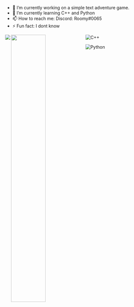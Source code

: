 - 🔭 I’m currently working on a simple text adventure game.
- 🌱 I’m currently learning C++ and Python
- 📫 How to reach me: Discord: Roomy#0065
- ⚡ Fun fact: I dont know

<img align="left" src="https://github-readme-stats.vercel.app/api?username=Roomy6&show_icons=true&theme=radical" />

<img align="left" width="47%" src="https://github-readme-stats.vercel.app/api/top-langs/?username=Roomy6&layout=compact" />

![C++](https://img.shields.io/badge/c++-%2300599C.svg?style=for-the-badge&logo=c%2B%2B&logoColor=white)

![Python](https://img.shields.io/badge/python-3670A0?style=for-the-badge&logo=python&logoColor=ffdd54)
